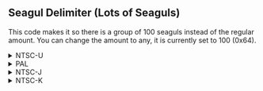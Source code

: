 ## Seagul Delimiter (Lots of Seaguls)

This code makes it so there is a group of 100 seaguls instead of the regular amount.  You can change the amount to any, it is currently set to 100 (0x64).

<details>
<summary>NTSC-U</summary>

```powerpc
0476734C 38000064
```
</details>

<details>
<summary>PAL</summary>

```powerpc
0477BE1C 38000064
```
</details>

<details>
<summary>NTSC-J</summary>

```powerpc
0477B488 38000064
```
</details>

<details>
<summary>NTSC-K</summary>

```powerpc
0476A1DC 38000064
```
</details>